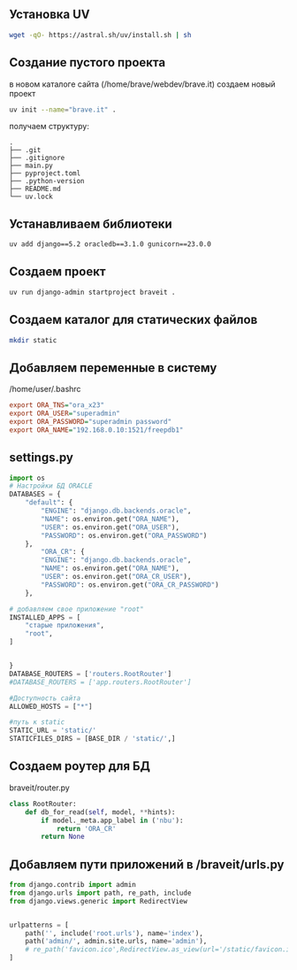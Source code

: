 ## Установка UV
```bash
wget -qO- https://astral.sh/uv/install.sh | sh
```

## Создание пустого проекта
в новом каталоге сайта (/home/brave/webdev/brave.it)
создаем новый проект
```bash
uv init --name="brave.it" .
```

получаем структуру:
```
.
├── .git
├── .gitignore
├── main.py
├── pyproject.toml
├── .python-version
├── README.md
└── uv.lock
```

## Устанавливаем библиотеки
```bash
uv add django==5.2 oracledb==3.1.0 gunicorn==23.0.0
```


## Создаем проект
```bash
uv run django-admin startproject braveit .
```

## Создаем каталог для статических файлов
```bash
mkdir static
```

## Добавляем переменные в систему
/home/user/.bashrc 
```ini
export ORA_TNS="ora_x23"
export ORA_USER="superadmin"
export ORA_PASSWORD="superadmin password"
export ORA_NAME="192.168.0.10:1521/freepdb1"

```

## settings.py
```python
import os
# Настройки БД ORACLE
DATABASES = {
    "default": {
        "ENGINE": "django.db.backends.oracle",
        "NAME": os.environ.get("ORA_NAME"),
        "USER": os.environ.get("ORA_USER"),
        "PASSWORD": os.environ.get("ORA_PASSWORD")
    },
        "ORA_CR": {
        "ENGINE": "django.db.backends.oracle",
        "NAME": os.environ.get("ORA_NAME"),
        "USER": os.environ.get("ORA_CR_USER"),
        "PASSWORD": os.environ.get("ORA_CR_PASSWORD")
    },

# добавляем свое приложение "root"
INSTALLED_APPS = [
    "старые приложения",
    "root",
]


}
DATABASE_ROUTERS = ['routers.RootRouter']
#DATABASE_ROUTERS = ['app.routers.RootRouter']

#Доступность сайта
ALLOWED_HOSTS = ["*"]

#путь к static
STATIC_URL = 'static/'
STATICFILES_DIRS = [BASE_DIR / 'static/',]
```


## Создаем роутер для БД
braveit/router.py
```python
class RootRouter:
    def db_for_read(self, model, **hints):
        if model._meta.app_label in ('nbu'):
            return 'ORA_CR'
        return None

```

## Добавляем пути приложений в /braveit/urls.py
```python
from django.contrib import admin
from django.urls import path, re_path, include
from django.views.generic import RedirectView


urlpatterns = [
    path('', include('root.urls'), name='index'),
    path('admin/', admin.site.urls, name='admin'),
    # re_path('favicon.ico',RedirectView.as_view(url='/static/favicon.ico')),
]

```